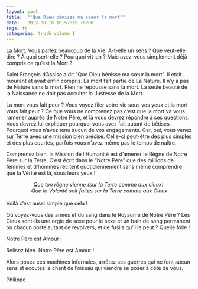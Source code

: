 ```yaml
---
layout: post
title:  "'Que Dieu bénisse ma soeur la mort'"
date:   2012-08-18 10:57:19 +0200
tags: fr
categories: truth volume_I
---
```

La Mort. Vous parlez beaucoup de la Vie. A-t-elle un sens ? Que veut-elle dire ? À quoi sert-elle ? Pourquoi vit-on ? Mais avez-vous simplement déjà compris ce qu’est la Mort ?

Saint François d’Assise a dit “Que Dieu bénisse ma sœur la mort”. Il était mourant et avait enfin compris. La mort fait partie de La Nature. Il n’y a pas de Nature sans la mort. Rien ne repousse sans la mort. La seule beauté de la Naissance ne doit pas occulter la Justesse de la Mort.

La mort vous fait peur ? Vous voyez filer votre vie sous vos yeux et la mort vous fait peur ? Ce que vous ne comprenez pas c’est que la mort va vous ramener auprès de Notre Père, et là vous devrez répondre à ses questions. Vous devrez lui expliquer pourquoi vous avez fait autant de bêtises. Pourquoi vous n’avez tenu aucun de vos engagements. Car, oui, vous venez sur Terre avec une mission bien précise. Celle-ci peut-être des plus simples et des plus courtes, parfois vous n’avez même pas le temps de naître.

Comprenez bien, la Mission de l’Humanité est d’amener le Règne de Notre Père sur la Terre. C’est écrit dans le “Notre Père” que des millions de femmes et d’hommes récitent quotidiennement sans même comprendre que la Vérité est là, sous leurs yeux !
<center><i>Que ton règne vienne (sur la Terre comme aux cieux) <br> Que ta Volonté soit faites sur la Terre comme aux Cieux</i></center>
<br>
Voilà c’est aussi simple que cela !

Où voyez-vous des armes et du sang dans le Royaume de Notre Père ? Les Cieux sont-ils une orgie de sexe pour le sexe et un bain de sang permanent ou chacun porte autant de revolvers, et de fusils qu’il le peut ? Quelle folie !

Notre Père est Amour !

Relisez bien. Notre Père est Amour !

Alors posez ces machines infernales, arrêtez ses guerres qui ne font aucun sens et écoutez le chant de l’oiseau qui viendra se poser à côté de vous.

Philippe

<!-- 
Ce(tte) œuvre est mise à disposition selon les termes de la Licence Creative Commons Attribution - Pas d’Utilisation Commerciale 4.0 International.
-->